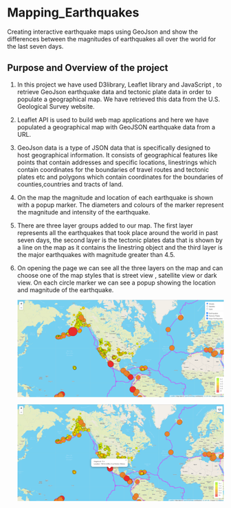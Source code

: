 # Mapping_Earthquakes
Creating interactive earthquake maps using GeoJson and show the differences between the magnitudes of earthquakes all over the world for the last seven days.

## Purpose and Overview of the project
1. In this project we have used D3library, Leaflet library and JavaScript , to retrieve GeoJson earthquake data and tectonic plate data in order to populate a geographical map. 
   We have retrieved this data from the U.S. Geological Survey website.
   
2. Leaflet API is used to build web map applications and here we have populated a geographical map with GeoJSON earthquake data from a URL.
   
3. GeoJson data is a type of JSON data that is specifically designed to host geographical information. It consists of geographical features like points that contain addresses and 
   specific locations, linestrings which contain coordinates for the boundaries of travel routes and tectonic plates etc and polygons which contain coordinates for the boundaries of
   counties,countries and tracts of land.
   
4. On the map the magnitude and location of each earthquake is shown with a popup marker. The diameters and colours  of the marker represent the magnitude and intensity of the earthquake.

5. There are three layer groups added to our map. The first layer represents all the earthquakes that took place around the world in past seven days, the second layer is the tectonic
   plates data that is shown by a line on the map as it contains the linestring object and the third layer is the major earthquakes with magnitude greater than 4.5.
   
6. On opening the page we can see all the three layers on the map and can choose one of the map styles that is street view , satellite view or dark view. On each circle marker
   we can see a popup showing the location and magnitude of the earthquake.

	![map](./earthquake_map.png)


	![marker](./markers.png)
